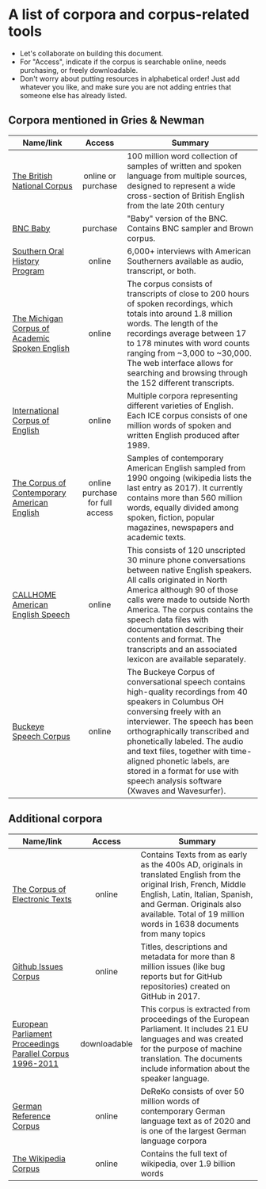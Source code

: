 # A list of corpora and corpus-related tools

- Let's collaborate on building this document.
- For "Access", indicate if the corpus is searchable online, needs purchasing, or freely downloadable.
- Don't worry about putting resources in alphabetical order! Just add whatever you like, and make sure you are not adding entries that someone else has already listed.

## Corpora mentioned in Gries & Newman

| Name/link | Access | Summary |
| --------- | :-----------: | ------- |
| [The British National Corpus](http://www.natcorp.ox.ac.uk/) | online or purchase | 100 million word collection of samples of written and spoken language from multiple sources, designed to represent a wide cross-section of British English from the late 20th century |
| [BNC Baby](http://www.natcorp.ox.ac.uk/corpus/babyinfo.html) | purchase | "Baby" version of the BNC. Contains BNC sampler and Brown corpus. |
| [Southern Oral History Program](https://sohp.org/) | online | 6,000+ interviews with American Southerners available as audio, transcript, or both.|
| [The Michigan Corpus of Academic Spoken English](https://quod.lib.umich.edu/cgi/c/corpus/) | online | The corpus consists of transcripts of close to 200 hours of spoken recordings, which totals into around 1.8 million words. The length of the recordings average between 17 to 178 minutes with word counts ranging from ~3,000 to ~30,000. The web interface allows for searching and browsing through the 152 different transcripts. |
| [International Corpus of English](http://ice-corpora.net/ice/index.html) | online | Multiple corpora representing different varieties of English. Each ICE corpus consists of one million words of spoken and written English produced after 1989. |
| [The Corpus of Contemporary American English](https://www.english-corpora.org/coca/) |online purchase for full access | Samples of contemporary American English sampled from 1990 ongoing (wikipedia lists the last entry as 2017). It currently contains more than 560 million words, equally divided among spoken, fiction, popular magazines, newspapers and academic texts. |
| [CALLHOME American English Speech](https://buckeyecorpus.osu.edu) | online| This consists of 120 unscripted 30 minure phone conversations between native English speakers. All calls originated in North America although 90 of those calls were made to outside North America. The corpus contains the speech data files with documentation describing their contents and format. The transcripts and an associated lexicon are available separately. |
| [Buckeye Speech Corpus](https://catalog.ldc.upenn.edu/LDC97S42) | online | The Buckeye Corpus of conversational speech contains high-quality recordings from 40 speakers in Columbus OH conversing freely with an interviewer. The speech has been orthographically transcribed and phonetically labeled. The audio and text files, together with time-aligned phonetic labels, are stored in a format for use with speech analysis software (Xwaves and Wavesurfer).  |
## Additional corpora

| Name/link | Access | Summary |
| --------- | :-----------: | ------- |
| [The Corpus of Electronic Texts](https://celt.ucc.ie/) | online | Contains Texts from as early as the 400s AD, originals in translated English from the original Irish, French, Middle English, Latin, Italian, Spanish, and German. Originals also available.  Total of 19 million words in 1638 documents from many topics |
| [Github Issues Corpus](https://www.kaggle.com/davidshinn/github-issues) | online | Titles, descriptions and metadata for more than 8 million issues (like bug reports but for GitHub repositories) created on GitHub in 2017. |
| [European Parliament Proceedings Parallel Corpus 1996-2011](http://www.statmt.org/europarl/) | downloadable | This corpus is extracted from proceedings of the European Parliament. It includes 21 EU languages and was created for the purpose of machine translation. The documents include information about the speaker language. |
| [German Reference Corpus](https://www1.ids-mannheim.de/kl/projekte/korpora/) | online | DeReKo consists of over 50 million words of contemporary German language text as of 2020 and is one of the largest German language corpora |
| [The Wikipedia Corpus](https://www.english-corpora.org/wiki/) | online | Contains the full text of wikipedia, over 1.9 billion words |
